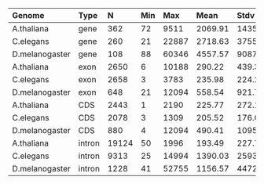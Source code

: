 | Genome         | Type |  N   | Min |  Max  | Mean    | Stdv    | Med     |
|:---------------|:-----|:-----|:----|:------|:--------|:--------|:--------|
| A.thaliana     | gene |  362 | 72  | 9511  | 2069.91 | 1435.42 | 1892.50 |
| C.elegans      | gene |  260 | 21  | 22887 | 2718.63 | 3755.19 | 1473.00 |
| D.melanogaster | gene |  108 | 88  | 60346 | 4557.57 | 9087.40 | 1765.00 |
| A.thaliana     | exon | 2650 |  6  | 10188 |  290.22 |  439.30 |  162.00 |  
| C.elegans      | exon | 2658 |  3  | 3783  |  235.98 |  224.25 |  162.50 |
| D.melanogaster | exon |  648 | 21  | 12094 |  558.54 |  921.76 |  287.00 |
| A.thaliana     | CDS  | 2443 |  1  |  2190 |  225.77 |  272.15 |  137.00 |
| C.elegans      | CDS  | 2078 |  3  |  1309 |  205.52 |  176.02 |  153.00 |
| D.melanogaster | CDS  |  880 |  4  | 12094 |  490.41 | 1095.56 |  214.00 |
| A.thaliana     |intron|19124 | 50  |  1996 |  193.49 |  227.76 |  106.00 |
| C.elegans      |intron| 9313 | 25  | 14994 | 1390.03 | 2593.43 |  410.00 |
| D.melanogaster |intron| 1228 | 41  | 52755 | 1156.57 | 4472.20 |   87.00 |